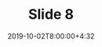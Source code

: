 ---
type: lecture
date: 2019-10-02T8:00:00+4:32
title: Slide 8
slides: /Static_files/slides/S8.pdf
#video: https://drive.iust.ac.ir/index.php/s/Xu0ZXbjx5bsakKV/download?path=%2FVideos&files=S1.mp4
#notes: /static_files/presentations/lec.zip
#codes: /static_files/presentations/code.zip
tldr: "Operation in relational databases"
#thumbnail: /static_files/presentations/lec.jpg
---